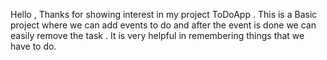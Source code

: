 Hello , Thanks for showing interest in my project ToDoApp .
This is a Basic project where we can add events to do and after the event is done we can easily remove the task .
It is very helpful in remembering things that we have to do.
